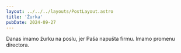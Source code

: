 ```yaml
---
layout: ../../../layouts/PostLayout.astro
title: 'Žurka'
pubDate: 2024-09-27
---
```


Danas imamo žurku na poslu, jer Paša napušta firmu. Imamo promenu directora.
